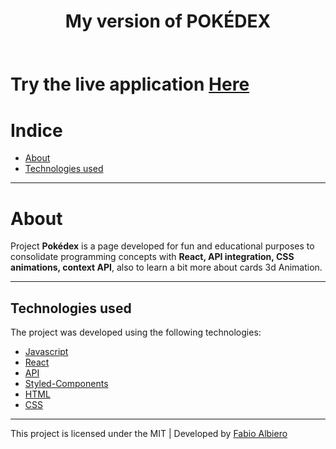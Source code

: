 <h1 align="center">My version of POKÉDEX<h1>

<h1> <img src="images/screen.png" alt=""> 

Try the live application [Here](https://fhalbiero.github.io/pokedex/)

# Indice
- [About](#-about)
- [Technologies used](#-technologies-used)

---

# About

Project **Pokédex** is a page developed for fun and educational purposes to consolidate programming concepts with **React, API integration, CSS animations, context API**, also to learn a bit more about cards 3d Animation.

---

## Technologies used 

The project was developed using the following technologies:

- [Javascript](https://www.w3schools.com/js/default.asp)
- [React](https://pt-br.reactjs.org/)
- [API](https://pokeapi.co/api/v2/pokemon/)
- [Styled-Components](https://styled-components.com/)
- [HTML](https://www.w3schools.com/html/)
- [CSS](https://www.w3schools.com/css/default.asp)



---
This project is licensed under the MIT | Developed by [Fabio Albiero](http://fabioalbiero.com/)